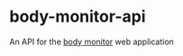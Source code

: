 # body-monitor-api
An API for the [body monitor](https://github.com/gryp17/body-monitor) web application
